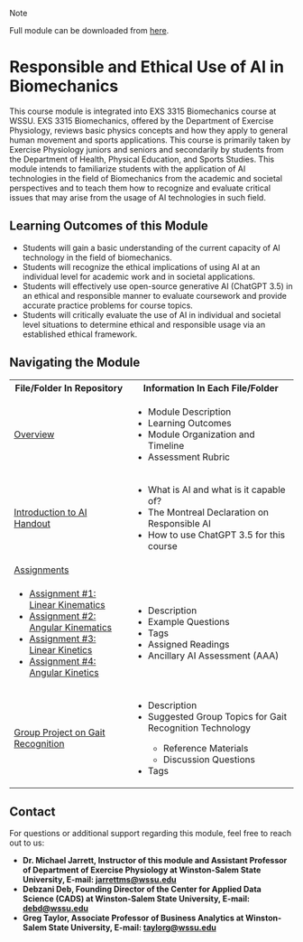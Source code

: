 > [!NOTE]
> Full module can be downloaded from [here](https://github.com/CADS-WSSU/WSSU-AI-Ethics-Modules/blob/main/AI%20in%20Business%20Ethics/AI%20in%20Business%20Ethics%20Module.pdf). 
# Responsible and Ethical Use of AI in Biomechanics
This course module is integrated into EXS 3315 Biomechanics course at WSSU. EXS 3315 Biomechanics, offered by the Department of Exercise Physiology, reviews basic physics concepts and how they apply to general human movement and sports applications. This course is primarily taken by Exercise Physiology juniors and seniors and secondarily by students from the Department of Health, Physical Education, and Sports Studies. This module intends to familiarize students with the application of AI technologies in the field of Biomechanics from the academic and societal perspectives and to teach them how to recognize and evaluate critical issues that may arise from the usage of AI technologies in such field.  

## Learning Outcomes of this Module

* Students will gain a basic understanding of the current capacity of AI technology in the field of biomechanics.
* Students will recognize the ethical implications of using AI at an individual level for academic work and in societal applications.
* Students will effectively use open-source generative AI (ChatGPT 3.5) in an ethical and responsible manner to evaluate coursework and provide accurate practice problems for course topics.
* Students will critically evaluate the use of AI in individual and societal level situations to determine ethical and responsible usage via an established ethical framework.

## Navigating the Module
<table>
  <tbody>
    <tr>
      <th>File/Folder In Repository</th>
      <th>Information In Each File/Folder</th>
    </tr>
    <tr>
      <td><a href="https://drive.google.com/file/d/10D8R9v3jxjFSIO7-dlo7ckxpWv_e29rh/view?usp=sharing">Overview</a></td>
      <td>
        <ul>
          <li>Module Description</li>
          <li>Learning Outcomes </li>
          <li>Module Organization and Timeline</li>
          <li>Assessment Rubric</li>
        </ul>
      </td>
    </tr>
    <tr>
      <td><a href="https://drive.google.com/file/d/1A09gPxnTV4YfhohDRAi1s-xtUUp5uG7c/view?usp=sharing">Introduction to AI Handout</a></td>
      <td>
        <ul>
          <li>What is AI and what is it capable of?</li>
          <li>The Montreal Declaration on Responsible AI</li>
          <li>How to use ChatGPT 3.5 for this course</li>
        </ul>
      </td>
    </tr>
     <tr>
      <td> <a href="https://drive.google.com/drive/folders/1iJJDkkOmKLia3YyNoDrz8oL-dvZDBB9G?usp=sharing">Assignments</a></td>
      <td>
      </td>
    </tr>
    <tr>
      <td>
        <ul>
          <li><a href="https://drive.google.com/file/d/1vPWg8j9-vqyNTuqi1jTwmQFgxfpRiA_I/view?usp=sharing">Assignment #1: Linear Kinematics</a></li>
          <li><a href="https://drive.google.com/file/d/1iRZz9fuK9wjiRTxqD2DfVvFk6K4gM4Kk/view?usp=sharing">Assignment #2: Angular Kinematics</a></li>
          <li><a href="https://drive.google.com/file/d/1Zv1lLRWH1Gw2CSom7gHUMoeJUSiCUGkk/view?usp=sharing">Assignment #3: Linear Kinetics</a></li>
          <li><a href="https://drive.google.com/file/d/1MtV_6-kd8VtEIKWShlG1bcexK5QItBXG/view?usp=sharing">Assignment #4: Angular Kinetics</a></li>
        </ul>
      </td>
      <td>
        <ul>
          <li>Description</li>
          <li>Example Questions</li>
          <li>Tags</li>
          <li>Assigned Readings</li>
          <li>Ancillary AI Assessment (AAA)</li>
        </ul>
      </td>
    </tr>
  <tr>
      <td>
          <a href="https://drive.google.com/file/d/1NTaUXeaEPZ2kAHKRRh408y8fQHZarIxP/view?usp=sharing">Group Project on Gait Recognition</a>  
      </td>
      <td>
        <ul>
          <li>Description</li>
          <li>Suggested Group Topics for Gait Recognition Technology</li>
          <ul>
            <li>Reference Materials</li>
            <li>Discussion Questions</li>
          </ul>
          <li>Tags</li>
        </ul>
      </td>
    </tr>
  </tbody>
</table>

## Contact
For questions or additional support regarding this module, feel free to reach out to us:
* **Dr. Michael Jarrett, Instructor of this module and Assistant Professor of Department of Exercise Physiology
at Winston-Salem State University, E-mail: jarrettms@wssu.edu**
* **Debzani Deb, Founding Director of the Center for Applied Data Science (CADS) at Winston-Salem State University,
  E-mail: debd@wssu.edu**
* **Greg Taylor, Associate Professor of Business Analytics at Winston-Salem State University, E-mail: taylorg@wssu.edu**
